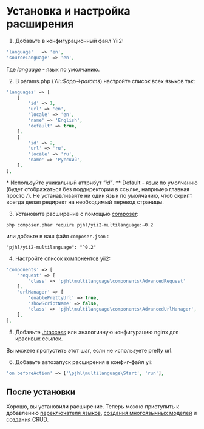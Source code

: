 Установка и настройка расширения
================================

1) Добавьте в конфигурационный файл Yii2:
```php
'language'   => 'en',
'sourceLanguage' => 'en',
```

Где *language* - язык по умолчанию.

2) В params.php (*Yii::$app->params*) настройте список всех языков так:
```php
'languages' => [
    [
        'id' => 1,
        'url' => 'en',
        'locale' => 'en',
        'name' => 'English',
        'default' => true,
    ],
    [
        'id' => 2,
        'url' => 'ru',
        'locale' => 'ru',
        'name' => 'Русский',
    ],
],
```
\* Используйте уникальный аттрибут *"id"*.
\*\* Default - язык по умолчанию (будет отображаться без поддиректории в ссылке, например главная просто */*).
Не устанавливайте ни один язык по умолчанию, чтоб скрипт всегда делал редирект на необходимый 
перевод страницы.

3) Установите расширение с помощью [composer](http://getcomposer.org/download/):
```
php composer.phar require pjhl/yii2-multilanguage:~0.2
```

или добаьте в ваш файл `composer.json` :

```
"pjhl/yii2-multilanguage": "^0.2"
```

4) Настройте список компонентов yii2:
```php
'components' => [
    'request' => [
        'class' => 'pjhl\multilanguage\components\AdvancedRequest'
    ],
    'urlManager' => [
        'enablePrettyUrl' => true,
        'showScriptName' => false,
        'class' => 'pjhl\multilanguage\components\AdvancedUrlManager',
    ],
],
```

5) Добавьте  [.htaccess](http://www.yiiframework.com/doc-2.0/guide-tutorial-shared-hosting.html#add-extras-for-webserver) 
или аналогичную конфигурацию nginx для красивых ссылок. 

Вы можете пропустить этот шаг, если не используете pretty url.

6) Добавьте автозапуск расширения в конфиг-файл yii:
```php
'on beforeAction' => ['\pjhl\multilanguage\Start', 'run'],
```

После установки
---------------

Хорошо, вы установили расширение. Теперь можно приступить к добавлению
[переключателя языков](.),
[создания многоязычных моделей](.)
и [создания CRUD](.).
